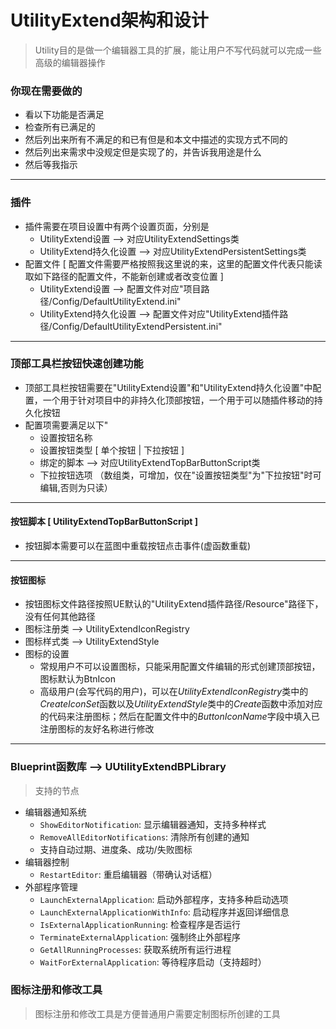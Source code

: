 # UtilityExtend架构和设计
> Utility目的是做一个编辑器工具的扩展，能让用户不写代码就可以完成一些高级的编辑器操作

### 你现在需要做的
* 看以下功能是否满足
* 检查所有已满足的
* 然后列出来所有不满足的和已有但是和本文中描述的实现方式不同的
* 然后列出来需求中没规定但是实现了的，并告诉我用途是什么
* 然后等我指示
---

### 插件
* 插件需要在项目设置中有两个设置页面，分别是
  * UtilityExtend设置 --> 对应UtilityExtendSettings类
  * UtilityExtend持久化设置 --> 对应UtilityExtendPersistentSettings类
* 配置文件 [ 配置文件需要严格按照我这里说的来，这里的配置文件代表只能读取如下路径的配置文件，不能新创建或者改变位置 ]
  * UtilityExtend设置 --> 配置文件对应"项目路径/Config/DefaultUtilityExtend.ini"
  * UtilityExtend持久化设置 --> 配置文件对应"UtilityExtend插件路径/Config/DefaultUtilityExtendPersistent.ini"
---
### 顶部工具栏按钮快速创建功能
* 顶部工具栏按钮需要在"UtilityExtend设置"和"UtilityExtend持久化设置"中配置，一个用于针对项目中的非持久化顶部按钮，一个用于可以随插件移动的持久化按钮
* 配置项需要满足以下"
  * 设置按钮名称
  * 设置按钮类型 [ 单个按钮 | 下拉按钮 ]
  * 绑定的脚本 --> 对应UtilityExtendTopBarButtonScript类
  * 下拉按钮选项 （数组类，可增加，仅在"设置按钮类型"为"下拉按钮"时可编辑,否则为只读）
---
  #### 按钮脚本 [ UtilityExtendTopBarButtonScript ]
  * 按钮脚本需要可以在蓝图中重载按钮点击事件(虚函数重载)
---
  #### 按钮图标
  * 按钮图标文件路径按照UE默认的"UtilityExtend插件路径/Resource"路径下，没有任何其他路径
  * 图标注册类 --> UtilityExtendIconRegistry
  * 图标样式类 --> UtilityExtendStyle
  * 图标的设置
    * 常规用户不可以设置图标，只能采用配置文件编辑的形式创建顶部按钮，图标默认为BtnIcon
    * 高级用户(会写代码的用户)，可以在*UtilityExtendIconRegistry*类中的*CreateIconSet*函数以及*UtilityExtendStyle*类中的*Create*函数中添加对应的代码来注册图标；然后在配置文件中的*ButtonIconName*字段中填入已注册图标的友好名称进行修改
---
### Blueprint函数库 --> UUtilityExtendBPLibrary
> 支持的节点
* 编辑器通知系统
  - `ShowEditorNotification`: 显示编辑器通知，支持多种样式
  - `RemoveAllEditorNotifications`: 清除所有创建的通知
  - 支持自动过期、进度条、成功/失败图标
* 编辑器控制
  - `RestartEditor`: 重启编辑器（带确认对话框）
* 外部程序管理
  - `LaunchExternalApplication`: 启动外部程序，支持多种启动选项
  - `LaunchExternalApplicationWithInfo`: 启动程序并返回详细信息
  - `IsExternalApplicationRunning`: 检查程序是否运行
  - `TerminateExternalApplication`: 强制终止外部程序
  - `GetAllRunningProcesses`: 获取系统所有运行进程
  - `WaitForExternalApplication`: 等待程序启动（支持超时）

### 图标注册和修改工具
> 图标注册和修改工具是方便普通用户需要定制图标所创建的工具